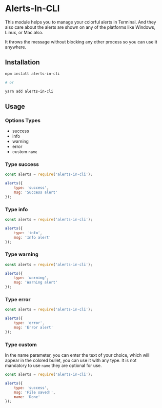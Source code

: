 # Alerts-In-CLI
This module helps you to manage your colorful alerts in Terminal. And they also care about the alerts are shown on any of the platforms like Windows, Linux, or Mac also.

It throws the message without blocking any other process so you can use it anywhere.

## Installation
```bash
npm install alerts-in-cli

# or

yarn add alerts-in-cli
```

## Usage

### Options Types
- success
- info
- warning
- error
- custom `name`

### Type success
```javascript
const alerts = require('alerts-in-cli');

alerts({
	type: 'success',
	msg: 'Success alert'
});
```

### Type info
```javascript
const alerts = require('alerts-in-cli');

alerts({
	type: 'info',
	msg: 'Info alert'
});
```

### Type warning
```javascript
const alerts = require('alerts-in-cli');

alerts({
	type: 'warning',
	msg: 'Warning alert'
});
```

### Type error
```javascript
const alerts = require('alerts-in-cli');

alerts({
	type: 'error',
	msg: 'Error alert'
});
```

### Type custom
In the name parameter, you can enter the text of your choice, which will appear in the colored bullet, you can use it with any type. It is not mandatory to use `name` they are optional for use.

```javascript
const alerts = require('alerts-in-cli');

alerts({
	type: 'success',
	msg: 'File saved!',
	name: 'Done'
});
```
